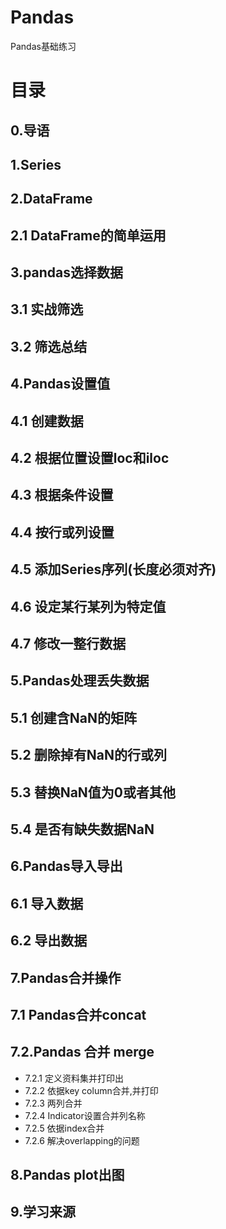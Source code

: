 # Pandas
Pandas基础练习

# 目录 
## 0.导语 
## 1.Series 
## 2.DataFrame 
## 2.1 DataFrame的简单运用 
## 3.pandas选择数据 
## 3.1 实战筛选 
## 3.2 筛选总结 
## 4.Pandas设置值 
## 4.1 创建数据 
## 4.2 根据位置设置loc和iloc 
## 4.3 根据条件设置 
## 4.4 按行或列设置 
## 4.5 添加Series序列(长度必须对齐) 
## 4.6 设定某行某列为特定值 
## 4.7 修改一整行数据 
## 5.Pandas处理丢失数据 
## 5.1 创建含NaN的矩阵 
## 5.2 删除掉有NaN的行或列 
## 5.3 替换NaN值为0或者其他 
## 5.4 是否有缺失数据NaN 
## 6.Pandas导入导出 
## 6.1 导入数据 
## 6.2 导出数据 
## 7.Pandas合并操作 
## 7.1 Pandas合并concat 
## 7.2.Pandas 合并 merge 
*  7.2.1 定义资料集并打印出
*  7.2.2 依据key column合并,并打印
*  7.2.3 两列合并
*  7.2.4 Indicator设置合并列名称
*  7.2.5 依据index合并
*  7.2.6 解决overlapping的问题
## 8.Pandas plot出图 
## 9.学习来源 

